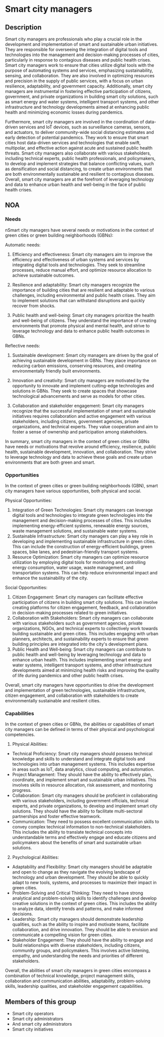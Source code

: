 # Smart city managers

## Description

Smart city managers are professionals who play a crucial role in the development and implementation of smart and sustainable urban initiatives. They are responsible for overseeing the integration of digital tools and technologies into the management and decision-making processes of cities, particularly in response to contagious diseases and public health crises. Smart city managers work to ensure that cities utilize digital tools with the purpose of automating systems and services, emphasizing sustainability, sensing, and collaboration. They are also involved in optimizing resources and precision in the supply of public services, with a focus on urban resilience, adaptability, and government capacity. Additionally, smart city managers are instrumental in fostering effective participation of citizens, government, and private organizations in building smart city solutions, such as smart energy and water systems, intelligent transport systems, and other infrastructure and technology developments aimed at enhancing public health and minimizing economic losses during pandemics.

Furthermore, smart city managers are involved in the coordination of data-driven services and IoT devices, such as surveillance cameras, sensors, and actuators, to deliver community-wide social distancing estimates and early detection of potential pandemics. They work to ensure that smart cities host data-driven services and technologies that enable swift, multipolar, and effective action against acute and sustained public health threats. Smart city managers also collaborate with various stakeholders, including technical experts, public health professionals, and policymakers, to develop and implement strategies that balance conflicting values, such as densification and social distancing, to create urban environments that are both environmentally sustainable and resilient to contagious diseases. Overall, smart city managers are at the forefront of leveraging technology and data to enhance urban health and well-being in the face of public health crises.

## NOA

### Needs

nSmart city managers have several needs or motivations in the context of green cities or green building neighborhoods (GBNs):

Automatic needs:
1. Efficiency and effectiveness: Smart city managers aim to improve the efficiency and effectiveness of urban systems and services by integrating digital tools and technologies. They seek to streamline processes, reduce manual effort, and optimize resource allocation to achieve sustainable outcomes.

2. Resilience and adaptability: Smart city managers recognize the importance of building cities that are resilient and adaptable to various challenges, including environmental and public health crises. They aim to implement solutions that can withstand disruptions and quickly recover from shocks.

3. Public health and well-being: Smart city managers prioritize the health and well-being of citizens. They understand the importance of creating environments that promote physical and mental health, and strive to leverage technology and data to enhance public health outcomes in GBNs.

Reflective needs:
1. Sustainable development: Smart city managers are driven by the goal of achieving sustainable development in GBNs. They place importance on reducing carbon emissions, conserving resources, and creating environmentally friendly built environments.

2. Innovation and creativity: Smart city managers are motivated by the opportunity to innovate and implement cutting-edge technologies and solutions in GBNs. They seek to create spaces that showcase technological advancements and serve as models for other cities.

3. Collaboration and stakeholder engagement: Smart city managers recognize that the successful implementation of smart and sustainable initiatives requires collaboration and active engagement with various stakeholders, including citizens, government agencies, private organizations, and technical experts. They value cooperation and aim to foster a sense of ownership and participation among stakeholders.

In summary, smart city managers in the context of green cities or GBNs have needs or motivations that revolve around efficiency, resilience, public health, sustainable development, innovation, and collaboration. They strive to leverage technology and data to achieve these goals and create urban environments that are both green and smart.

### Opportunities

In the context of green cities or green building neighborhoods (GBN), smart city managers have various opportunities, both physical and social. 

Physical Opportunities:
1. Integration of Green Technologies: Smart city managers can leverage digital tools and technologies to integrate green technologies into the management and decision-making processes of cities. This includes implementing energy-efficient systems, renewable energy sources, waste management solutions, and sustainable water systems.
2. Sustainable Infrastructure: Smart city managers can play a key role in developing and implementing sustainable infrastructure in green cities. This can include the construction of energy-efficient buildings, green spaces, bike lanes, and pedestrian-friendly transport systems.
3. Resource Optimization: Smart city managers can optimize resource utilization by employing digital tools for monitoring and controlling energy consumption, water usage, waste management, and transportation systems. This can help reduce environmental impact and enhance the sustainability of the city.

Social Opportunities:
1. Citizen Engagement: Smart city managers can facilitate effective participation of citizens in building smart city solutions. This can involve creating platforms for citizen engagement, feedback, and collaboration in decision-making processes related to green initiatives.
2. Collaboration with Stakeholders: Smart city managers can collaborate with various stakeholders such as government agencies, private organizations, NGOs, and technical experts to collectively work towards building sustainable and green cities. This includes engaging with urban planners, architects, and sustainability experts to ensure that green building principles are integrated into the city's development plans.
3. Public Health and Well-being: Smart city managers can contribute to public health and well-being by leveraging technology and data to enhance urban health. This includes implementing smart energy and water systems, intelligent transport systems, and other infrastructure developments aimed at minimizing health risks and improving the quality of life during pandemics and other public health crises.

Overall, smart city managers have opportunities to drive the development and implementation of green technologies, sustainable infrastructure, citizen engagement, and collaboration with stakeholders to create environmentally sustainable and resilient cities.

### Capabilities

In the context of green cities or GBNs, the abilities or capabilities of smart city managers can be defined in terms of their physical and psychological competencies. 

1. Physical Abilities:
- Technical Proficiency: Smart city managers should possess technical knowledge and skills to understand and integrate digital tools and technologies into urban management systems. This includes expertise in areas such as IoT, data analytics, cloud computing, and automation.
- Project Management: They should have the ability to effectively plan, coordinate, and implement smart and sustainable urban initiatives. This involves skills in resource allocation, risk assessment, and monitoring progress.
- Collaboration: Smart city managers should be proficient in collaborating with various stakeholders, including government officials, technical experts, and private organizations, to develop and implement smart city solutions. They should have the ability to facilitate multi-sectoral partnerships and foster effective teamwork.
- Communication: They need to possess excellent communication skills to convey complex technical information to non-technical stakeholders. This includes the ability to translate technical concepts into understandable terms and effectively engage and educate citizens and policymakers about the benefits of smart and sustainable urban solutions.

2. Psychological Abilities:
- Adaptability and Flexibility: Smart city managers should be adaptable and open to change as they navigate the evolving landscape of technology and urban development. They should be able to quickly adapt to new tools, systems, and processes to maximize their impact in green cities.
- Problem-Solving and Critical Thinking: They need to have strong analytical and problem-solving skills to identify challenges and develop creative solutions in the context of green cities. This includes the ability to analyze data, identify trends and patterns, and make informed decisions.
- Leadership: Smart city managers should demonstrate leadership qualities, such as the ability to inspire and motivate teams, facilitate collaboration, and drive innovation. They should be able to envision and communicate a compelling vision for green cities.
- Stakeholder Engagement: They should have the ability to engage and build relationships with diverse stakeholders, including citizens, community groups, and policymakers. This involves active listening, empathy, and understanding the needs and priorities of different stakeholders.

Overall, the abilities of smart city managers in green cities encompass a combination of technical knowledge, project management skills, collaboration and communication abilities, adaptability, problem-solving skills, leadership qualities, and stakeholder engagement capabilities.

## Members of this group

* Smart city operators
* Smart city administrators
* And smart city administrators
* Smart city initiatives